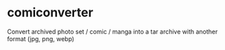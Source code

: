 comiconverter
=============

Convert archived photo set / comic / manga into a tar archive with another format (jpg, png, webp) 
